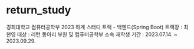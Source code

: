# return_study


경희대학교 컴퓨터공학부 2023 하계 스터디 트랙 - 백엔드(Spring Boot)
트랙장 : 최현영
대상 : 리턴 동아리 부원 및 컴퓨터공학부 소속 재학생
기간 : 2023.07.14. ~ 2023.09.29.


